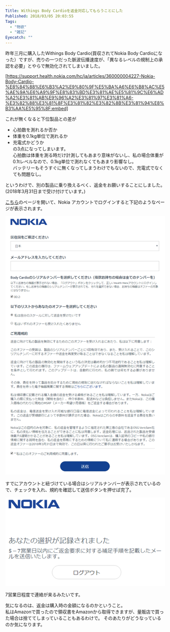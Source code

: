 ```yaml
---
Title: Withings Body Cardioを返金対応してもらうことにした
Published: 2018/03/05 20:03:55
Tags:
  - "物欲"
  - "雑記"
Eyecatch: ""
---
```

昨年三月に購入したWithings Body Cardio(買収されてNokia Body Cardioになった）ですが、売りの一つだった脈波伝播速度が、「異なるレベルの規制上の承認を必要」とやらで無効化されてしまいました。  



[https://support.health.nokia.com/hc/ja/articles/360000004227-Nokia-Body-Cardio-%E8%84%88%E6%B3%A2%E9%80%9F%E5%BA%A6%E6%B8%AC%E5%AE%9A%E6%A9%9F%E8%83%BD%E3%81%AE%E5%81%9C%E6%AD%A2%E3%81%AB%E9%96%A2%E3%81%97%E3%81%A6-%E3%82%88%E3%81%8F%E3%81%82%E3%82%8B%E3%81%94%E8%B3%AA%E5%95%8F:embed]

これが無くなると下位製品との差が  

* 心拍数を測れるか否か  
* 体重を0.1kg単位で測れるか  
* 充電式かどうか  
の3点になってしまいます。  
心拍数は体重を測る時だけ計測してもあまり意味がないし、私の場合体重が0.1tレベルなので、0.1kg単位で測れなくてもあまり影響なし。  
バッテリーもそうすぐに無くなってしまうわけでもないので、充電式でなくても問題なし。  

というわけで、別の製品に乗り換えるべく、返金をお願いすることにしました。  
(2018年3月31日まで受け付けています。)

[こちら](https://account.health.nokia.com/bodycardio/product_form)のページを開いて、Nokia アカウントでログインすると下記のようなページが表示されます。  

![](20180305200106.png) 

すでにアカウントと紐づけている場合はシリアルナンバーが表示されているので、チェックを入れ、規約を確認して送信ボタンを押せば完了。  

![](20180305200149.png) 

7営業日程度で連絡が来るみたいです。  

気になるのは、返金は購入時の金額になるのかということ。  
私はAmazonで買ったので領収書をAmazonから取得できますが、量販店で買った場合は捨ててしまっていることもあるわけで。 
そのあたりがどうなっているのか気になります。  

 